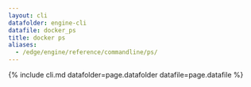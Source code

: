 ```yaml
---
layout: cli
datafolder: engine-cli
datafile: docker_ps
title: docker ps
aliases:
  - /edge/engine/reference/commandline/ps/
---
```

<!--
This page is automatically generated from Docker's source code. If you want to
suggest a change to the text that appears here, open a ticket or pull request
in the source repository on GitHub:

https://github.com/docker/cli
-->
{% include cli.md datafolder=page.datafolder datafile=page.datafile %}
